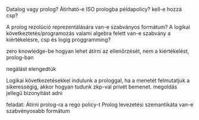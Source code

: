 Datalog vagy prolog?
Átirható-e ISO prologba példapolicy?
kell-e hozzá csp?

A prolog rezolúció reprezentálására van-e szabványos formátum?
A logikai következtetés/programozás valami algebra felett van-e szabvány a kiértékelésre, csp és logig proggramming?

zero knowledge-be hogyan lehet átírni az ellenőrzését, nem a kiértékelést, prolog-ban

negálást elengedtük

Logikai következetésekkel indulunk a prologgal, ha a menetét felmutatjuk a sikerességig, akkor hogyan tudunk zkp-val privét bemenet. megoldás jellegű bizonyítást adni

feladat: 
Átírni prolog-ra a rego policy-t
Prolog levezetési szemantikáta van-e szabvényosabb formátum
